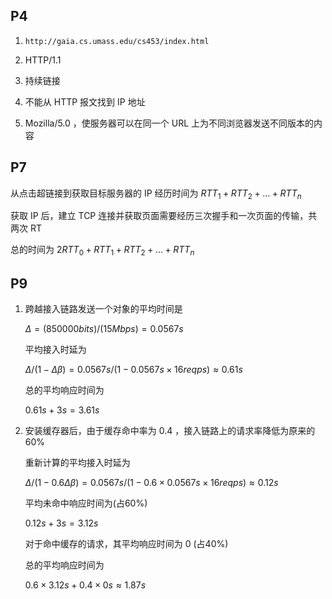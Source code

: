 ## P4

1. `http://gaia.cs.umass.edu/cs453/index.html`

2. HTTP/1.1

3. 持续链接

4. 不能从 HTTP 报文找到 IP 地址

5. Mozilla/5.0 ，使服务器可以在同一个 URL 上为不同浏览器发送不同版本的内容

## P7

从点击超链接到获取目标服务器的 IP 经历时间为 $RTT_1+RTT_2+\dots+RTT_n$

获取 IP 后，建立 TCP 连接并获取页面需要经历三次握手和一次页面的传输，共两次 RT

总的时间为 $2RTT_0+RTT_1+RTT_2+\dots+RTT_n$

## P9

1.  跨越接入链路发送一个对象的平均时间是

    $\Delta = (850000bits)/(15Mbps) = 0.0567s$

    平均接入时延为

    $\Delta/(1-\Delta\beta)=0.0567s/(1-0.0567s \times 16reqps) \approx 0.61s$

    总的平均响应时间为

    $0.61s+3s=3.61s$

1.  安装缓存器后，由于缓存命中率为 0.4 ，接入链路上的请求率降低为原来的 60%

    重新计算的平均接入时延为

    $\Delta/(1-0.6\Delta\beta)=0.0567s/(1-0.6 \times 0.0567s \times 16reqps) \approx 0.12s$

    平均未命中响应时间为(占60%)

    $0.12s+3s=3.12s$

    对于命中缓存的请求，其平均响应时间为 0 (占40%)

    总的平均响应时间为

    $0.6 \times 3.12s + 0.4 \times 0s \approx 1.87s$

